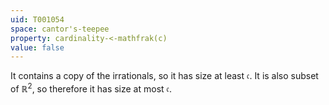 ```yaml
---
uid: T001054
space: cantor's-teepee
property: cardinality-<-mathfrak(c)
value: false
---
```

It contains a copy of the irrationals, so it has size at least $\mathfrak c$. It is also subset of $\mathbb R ^2$, so therefore it has size at most $\mathfrak c$.

